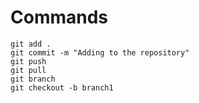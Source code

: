 # Commands 
    git add .
    git commit -m "Adding to the repository"
    git push
    git pull
    git branch
    git checkout -b branch1
